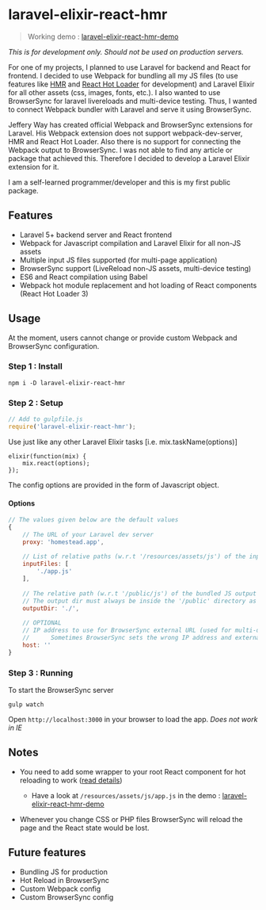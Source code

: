 # laravel-elixir-react-hmr

> Working demo : [laravel-elixir-react-hmr-demo](https://github.com/eumentis/laravel-elixir-react-hmr-demo)

*This is for development only. Should not be used on production servers.*

For one of my projects, I planned to use Laravel for backend and React for frontend. I decided to use Webpack for bundling all my JS files (to use features like [HMR](https://webpack.github.io/docs/hot-module-replacement.html
) and [React Hot Loader](https://github.com/gaearon/react-hot-loader) for development) and Laravel Elixir for all other assets (css, images, fonts, etc.). I also wanted to use BrowserSync for laravel livereloads and multi-device testing. Thus, I wanted to connect Webpack bundler with Laravel and serve it using BrowserSync. 

Jeffery Way has created official Webpack and BrowserSync extensions for Laravel. His Webpack extension does not support webpack-dev-server, HMR and React Hot Loader. Also there is no support for connecting the Webpack output to BrowserSync. I was not able to find any article or package that achieved this. Therefore I decided to develop a Laravel Elixir extension for it.

I am a self-learned programmer/developer and this is my first public package.

## Features
* Laravel 5+ backend server and React frontend
* Webpack for Javascript compilation and Laravel Elixir for all non-JS assets
* Multiple input JS files supported (for multi-page application)
* BrowserSync support (LiveReload non-JS assets, multi-device testing)
* ES6 and React compilation using Babel
* Webpack hot module replacement and hot loading of React components (React Hot Loader 3)

## Usage
At the moment, users cannot change or provide custom Webpack and BrowserSync configuration.

### Step 1 : Install
```shell
npm i -D laravel-elixir-react-hmr
```
### Step 2 : Setup
```javascript
// Add to gulpfile.js
require('laravel-elixir-react-hmr');
```
Use just like any other Laravel Elixir tasks [i.e. mix.taskName(options)]
```
elixir(function(mix) {
    mix.react(options);
});
```
The config options are provided in the form of Javascript object.
#### Options
```Javascript
// The values given below are the default values
{
    // The URL of your Laravel dev server
    proxy: 'homestead.app',
    
    // List of relative paths (w.r.t '/resources/assets/js') of the input Javascript files
    inputFiles: [
        './app.js'
    ],
    
    // The relative path (w.r.t '/public/js') of the bundled JS output folder
    // The output dir must always be inside the '/public' directory as the application is served from the '/public' dir
    outputDir: './',
    
    // OPTIONAL
    // IP address to use for BrowserSync external URL (used for multi-device access)
    //      Sometimes BrowserSync sets the wrong IP address and external URL doesn't work.
    host: ''
}
```

### Step 3 : Running
To start the BrowserSync server
```
gulp watch
```
Open `http://localhost:3000` in your browser to load the app.
*Does not work in IE*

## Notes
* You need to add some wrapper to your root React component for hot reloading to work ([read details](https://github.com/gaearon/redux-devtools/commit/64f58b7010a1b2a71ad16716eb37ac1031f93915))
   * Have a look at `/resources/assets/js/app.js` in the demo : [laravel-elixir-react-hmr-demo](https://github.com/eumentis/laravel-elixir-react-hmr-demo)
   
* Whenever you change CSS or PHP files BrowserSync will reload the page and the React state would be lost.

## Future features
* Bundling JS for production
* Hot Reload in BrowserSync
* Custom Webpack config
* Custom BrowserSync config

